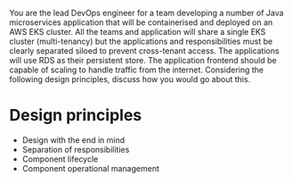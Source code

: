 You are the lead DevOps engineer for a team developing a number of Java microservices application that will be containerised and deployed on an AWS EKS cluster. All the teams and application will 
share a single EKS cluster (multi-tenancy) but the applications and responsibilities must be clearly separated siloed to prevent cross-tenant access. The applications will use RDS as 
their persistent store. The application frontend should be capable of scaling to handle traffic from the internet. Considering the following design principles, discuss how you would go about this.


# Design principles
* Design with the end in mind
* Separation of responsibilities
* Component lifecycle
* Component operational management
